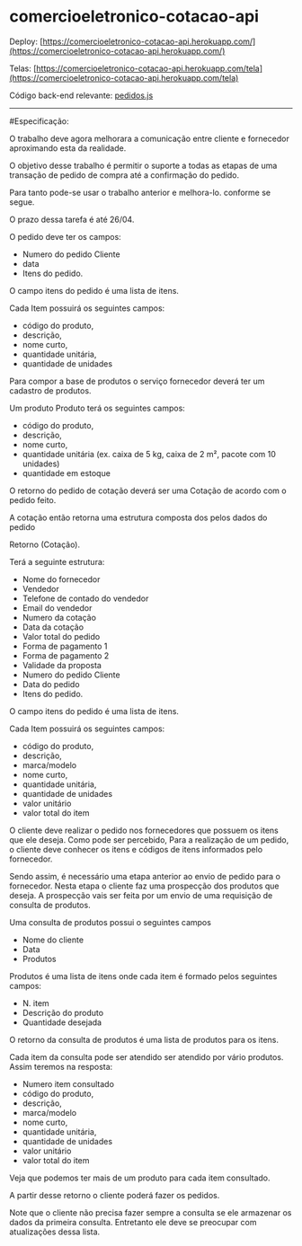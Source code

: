 comercioeletronico-cotacao-api
==============================

Deploy: [https://comercioeletronico-cotacao-api.herokuapp.com/](https://comercioeletronico-cotacao-api.herokuapp.com/)

Telas: [https://comercioeletronico-cotacao-api.herokuapp.com/tela](https://comercioeletronico-cotacao-api.herokuapp.com/tela)

Código back-end relevante: [pedidos.js](https://raw.githubusercontent.com/adlerosn/comercioeletronico-cotacao-api/master/controllers/pedidos.js)

---

#Especificação:

O trabalho deve agora melhorara a comunicação entre cliente e fornecedor aproximando esta da realidade.

O objetivo desse trabalho é permitir o suporte a todas as etapas de uma transação de pedido de compra até a confirmação do pedido.

Para tanto pode-se usar o trabalho anterior e melhora-lo. conforme se segue.

O prazo dessa tarefa é até 26/04.

O pedido deve ter os campos:

* Numero do pedido Cliente
* data
* Itens do pedido.

O campo itens do pedido é uma lista de itens.

Cada Item possuirá os seguintes campos:

* código do produto,
* descrição,
* nome curto,
* quantidade unitária,
* quantidade de unidades

Para compor a base de produtos o serviço fornecedor deverá ter um cadastro de produtos.

Um produto Produto terá os seguintes campos:

* código do produto,
* descrição,
* nome curto,
* quantidade unitária (ex. caixa de 5 kg, caixa de 2 m², pacote com 10 unidades)
* quantidade em estoque

O retorno do pedido de cotação deverá ser uma Cotação de acordo com o pedido feito.

A cotação então retorna uma estrutura composta dos pelos dados do pedido

Retorno (Cotação).

Terá a seguinte estrutura:

* Nome do fornecedor
* Vendedor
* Telefone de contado do vendedor
* Email do vendedor
* Numero da cotação
* Data da cotação
* Valor total do pedido
* Forma de pagamento 1
* Forma de pagamento 2
* Validade da proposta
* Numero do pedido Cliente
* Data do pedido
* Itens do pedido.

O campo itens do pedido é uma lista de itens.

Cada Item possuirá os seguintes campos:

* código do produto,
* descrição,
* marca/modelo
* nome curto,
* quantidade unitária,
* quantidade de unidades
* valor unitário
* valor total do item

O cliente deve realizar o pedido nos fornecedores que possuem os itens que ele deseja. Como pode ser percebido, Para a realização de um pedido, o cliente deve conhecer os itens e códigos de itens informados pelo fornecedor.

Sendo assim, é necessário uma etapa anterior ao envio de pedido para o fornecedor. Nesta etapa o cliente faz uma prospecção dos produtos que deseja. A prospecção vais ser feita por um envio de uma requisição de consulta de produtos.

Uma consulta de produtos possui o seguintes campos

* Nome do cliente
* Data
* Produtos

Produtos é uma lista de itens onde cada item é formado pelos seguintes campos:

* N. item
* Descrição do produto
* Quantidade desejada

O retorno da consulta de produtos é uma lista de produtos para os itens.

Cada item da consulta pode ser atendido ser atendido por vário produtos. Assim teremos na resposta:

* Numero item consultado
* código do produto,
* descrição,
* marca/modelo
* nome curto,
* quantidade unitária,
* quantidade de unidades
* valor unitário
* valor total do item

Veja que podemos ter mais de um produto para cada item consultado.

A partir desse retorno o cliente poderá fazer os pedidos.

Note que o cliente não precisa fazer sempre a consulta se ele armazenar os dados da primeira consulta. Entretanto ele deve se preocupar com atualizações dessa lista.
